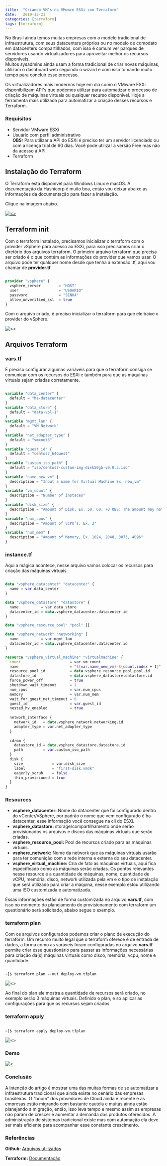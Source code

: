 ```yaml
---
title:  "Criando VM’s no VMware ESXi com Terraform"
date:   2019-12-21
categories: [terraform]
tags: [terraform]
---
```


No Brasil ainda temos muitas empresas com o modelo tradicional de infraestrutura, com seus datacenters próprios ou no modelo de comodato em datacenters compartilhados, com isso é comum ver parques de servidores usando virtualizadores para aproveitar melhor os recursos disponíveis.  
Muitos sysadmins ainda usam a forma tradicional de criar novas máquinas, utilizam o dashboard web seguindo o wizard e com isso tomando muito tempo para concluir esse processo.  

Os virtualizadores mais modernos hoje em dia como o VMware ESXi disponibilizam API's que podemos utilizar para automatizar o processo de criação de máquinas virtuais ou qualquer recurso disponível.
Hoje a ferramenta mais utilizada para automatizar a criação desses recursos é Terraform.

### **Requisitos**

* Servidor VMware ESXi
* Usuário com perfil administrativo  
**OBS:** Para utilizar a API do ESXi é preciso ter um servidor licenciado ou com a licença trial de 60 dias. Você pode utilizar a versão Free mas não da acesso á API.
* Terraform

## **Instalação do Terraform**

O Terraform está disponível para Windows Linux e macOS. A documentação da Hashicorp é muito boa, então vou deixar abaixo as informações da documentação para fazer a instalação.  

Clique na imagem abaixo.

[![<>](../../images/img2.png)](https://learn.hashicorp.com/terraform/getting-started/install.html?wvideo=ppy8fwglnp "Terraform Install")

## **Terraform init**

Com o terraform instalado, precisamos inicializar o terraform com o provider vSphere para acesso ao ESXi, para isso precisamos criar o diretório dos arquivos terraform. O primeiro arquivo terraform que precisa ser criado é o que contém as informações do provider que vamos usar.
O arquivo pode ter qualquer nome desde que tenha a extensão .tf, aqui vou chamar de **provider.tf**

```terraform

provider "vsphere" {
  vsphere_server        = "HOST"
  user                  = "USUARIO"
  password              = "SENHA"
  allow_unverified_ssl  = true
}

```

Com o arquivo criado, é preciso inicializar o terraform para que ele baixe o provider do vSphere.

![<>](../../images/img6.png)

## **Arquivos Terraform**

### **vars.tf**

É preciso configurar algumas variáveis para que o terraform consiga se comunicar com os recursos do ESXi e também para que as máquinas virtuais sejam criadas corretamente.

```terraform

variable "data_center" {
  default = "ha-datacenter"
}
variable "data_store" {
  default = "data-vol-1"
}
variable "mgmt_lan" {
  default = "VM Network"
}
variable "net_adapter_type" {
  default = "vmxnet3"
}
variable "guest_id" {
  default = "centos7_64Guest"
}
variable "custom_iso_path" {
  default = "iso/centos7-custom-img-disk50gb-v0.0.3.iso"
}
variable "name_new_vm" {
  description = "Input a name for Virtual Machine Ex. new_vm"
}
variable "vm_count" {
  description = "Number of instaces"
}
variable "disk_size" {
  description = "Amount of Disk, Ex. 50, 60, 70 OBS: The amount may not be less than 50"
}
variable "num_cpus" {
  description = "Amount of vCPU’s, Ex. 2"
}
variable "num_mem" {
  description = "Amount of Memory, Ex. 1024, 2048, 3073, 4096"
}

```

### **instance.tf**

Aqui a mágica acontece, nesse arquivo vamos colocar os recursos para criação das máquinas virtuais.

```terraform

data "vsphere_datacenter" "datacenter" {
  name = var.data_center
}

data "vsphere_datastore" "datastore" {
  name          = var.data_store
  datacenter_id = data.vsphere_datacenter.datacenter.id
}

data "vsphere_resource_pool" "pool" {}

data "vsphere_network" "networking" {
  name          = var.mgmt_lan
  datacenter_id = data.vsphere_datacenter.datacenter.id
}

resource "vsphere_virtual_machine" "virtualmachine" {
  count                      = var.vm_count
  name                       = "${var.name_new_vm}-${count.index + 1}"
  resource_pool_id           = data.vsphere_resource_pool.pool.id
  datastore_id               = data.vsphere_datastore.datastore.id
  force_power_off            = true
  shutdown_wait_timeout      = 1
  num_cpus                   = var.num_cpus
  memory                     = var.num_mem
  wait_for_guest_net_timeout = 0
  guest_id                   = var.guest_id
  nested_hv_enabled          = true
  
  network_interface {
    network_id   = data.vsphere_network.networking.id
    adapter_type = var.net_adapter_type
  }
  
  cdrom {
    datastore_id = data.vsphere_datastore.datastore.id
    path         = var.custom_iso_path
  }
  disk {
    size             = var.disk_size
    label            = "first-disk.vmdk"
    eagerly_scrub    = false
    thin_provisioned = true
  }
}

```

### **Resources**

* **vsphere_datacenter:** Nome do datacenter que foi configurado dentro do vCenter/vSphere, por padrão o nome que vem configurado é ha-datacenter, esse informação você consegue na cli do ESXi.
* **vsphere_datastore:** storage/compartilhamento onde serão provisionados os arquivos e discos das máquinas virtuais que serão criadas.
* **vsphere_resource_pool:** Pool de recursos criado para as máquinas virtuais.
* **vsphere_network:** Nome da network que as máquinas virtuais usarão para ter comunição com a rede interna e externa do seu datacenter.
* **vsphere_virtual_machine:** Cria de fato as máquinas virtuais, aqui fica especificado como as máquinas serão criadas. Os pontos relevantes nesse resource é a quantidade de máquinas, nome, quantidade de vCPU, memória, disco, network utilizada pela vm e o tipo de instalação que será utilizado para criar a máquina, nesse exemplo estou utilizando uma ISO customizada e automatizada.

Essas informações estão de forma customizada no arquivo **vars.tf**, com isso no momento do planejamento do provisionamento com terraform um questionário será solicitado, abaixo segue o exemplo.

### **terraform plan**

Com os arquivos configurados podemos criar o plano de execução do terraform.
Um recurso muito legal que o terraform oferece é de entrada de dados, a forma como as varáveis foram configuradas no arquivo **vars.tf** permite criar esse questionário para passar as informações necessárias para criação da(s) máquinas virtuais como disco, memória, vcpu, nome e quantidade.

```shell

~]$ terraform plan --out deploy-vm.tfplan

```

![ <>](../../images/img3.png)

Ao final do plan ele mostra a quantidade de recursos será criado, no exemplo serão 3 máquinas virtuais.
Definido o plan, é só aplicar as configurações para que os recursos sejam criados

### **terraform apply**

```shell

~]$ terraform apply deploy-vm.tfplan

```

![ <>](../../images/img4.png)

### **Demo**

[![<](https://img.youtube.com/vi/7QFKUhcVSEg/0.jpg)](https://youtu.be/7QFKUhcVSEg "Terraform + VMware")

### **Conclusão**

A intenção do artigo é mostrar uma das muitas formas de se automatizar a infraestrutura tradicional que ainda existe no cenário das empresas brasileiras.
O "boom" dos provedores de Cloud ainda é recente e as empresas estão migrando com bastante cautela e muitas ainda estão planejando a migração, então, isso leva tempo e mesmo assim as empresas não param de crescer e aumentar a demanda dos produtos oferecidos.
A administração de sistemas tradicional existe mas com automação ela deve ser mais eficiente para acompanhar esse constante crescimento.

### **Referências**

**Github:** [Arquivos utilizados](https://github.com/fabianoflorentino/terraform-vmware.git)

**Terraform:** [Documentação](https://www.terraform.io/docs/providers/vsphere/index.html)
